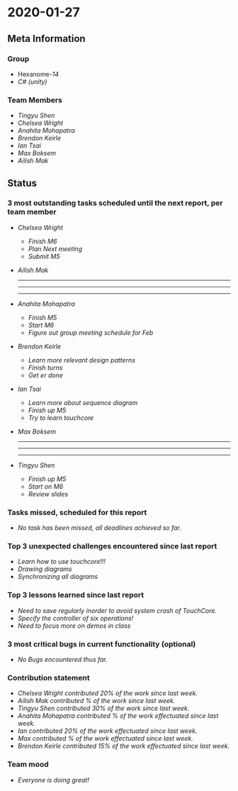 # 2020-01-27

## Meta Information

### Group

 * Hexanome-*14*
 * *C# (unity)*

### Team Members

 * *Tingyu Shen*
 * *Chelsea Wright*
 * *Anahita Mohapatra*
 * *Brendon Keirle*
 * *Ian Tsai*
 * *Max Boksem*
 * *Ailish Mak*

## Status

### 3 most outstanding tasks scheduled until the next report, per team member

 * *Chelsea Wright*
   * *Finish M6*
   * *Plan Next meeting*
   * *Submit M5*
   
   
 * *Ailish Mak*
   * **
   * **
   * **
 
 
 * *Anahita Mohapatra*
   * *Finish M5*
   * *Start M6*
   * *Figure out group meeting schedule for Feb*
 
 * *Brendon Keirle*
   * *Learn more relevant design patterns*
   * *Finish turns*
   * *Get er done*
 
 
 * *Ian Tsai*
   * *Learn more about sequence diagram*
   * *Finish up M5*
   * *Try to learn touchcore*


 * *Max Boksem*
   * **
   * **
   * **
 
 
 * *Tingyu Shen*
   * *Finish up M5*
   * *Start on M6*
   * *Review slides*



### Tasks missed, scheduled for this report

 * *No task has been missed, all deadlines achieved so far.*

### Top 3 unexpected challenges encountered since last report

 * *Learn how to use touchcore!!!*
 * *Drawing diagrams*
 * *Synchronizing all diagrams*
 

### Top 3 lessons learned since last report

   * *Need to save regularly inorder to avoid system crash of TouchCore.*
   * *Specify the controller of six operations!*
   * *Need to focus more on demos in class*

### 3 most critical bugs in current functionality (optional)

 * *No Bugs encountered thus far.*

### Contribution statement

 * *Chelsea Wright contributed 20% of the work since last week.*
 * *Ailish Mak contributed % of the work since last week.*
 * *Tingyu Shen contributed 30% of the work since last week.*
 * *Anahita Mohapatra contributed % of the work effectuated since last week.*
 * *Ian contributed 20% of the work effectuated since last week.*
 * *Max contributed % of the work effectuated since last week.*
 * *Brendon Keirle contributed 15% of the work effectuated since last week.*

### Team mood

 * *Everyone is doing great!*
